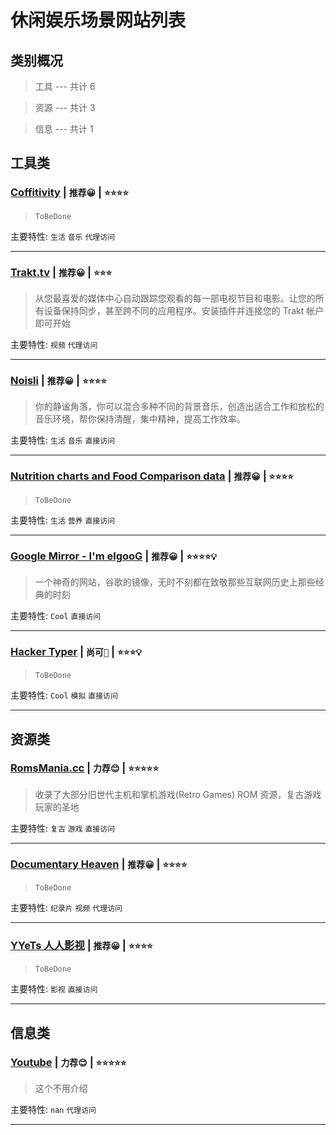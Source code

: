 # 休闲娱乐场景网站列表


## 类别概况

> 工具 --- 共计 6

> 资源 --- 共计 3

> 信息 --- 共计 1


## 工具类



### [Coffitivity](https://coffitivity.com/) | `推荐😀` | `⭐⭐⭐⭐`

> `ToBeDone`

主要特性: `生活`  `音乐`  `代理访问`

---

### [Trakt.tv](https://trakt.tv/) | `推荐😀` | `⭐⭐⭐`

> 从您最喜爱的媒体中心自动跟踪您观看的每一部电视节目和电影。让您的所有设备保持同步，甚至跨不同的应用程序。安装插件并连接您的 Trakt 帐户即可开始

主要特性: `视频`  `代理访问`

---

### [Noisli](https://www.noisli.com/) | `推荐😀` | `⭐⭐⭐⭐`

> 你的静谧角落，你可以混合多种不同的背景音乐，创造出适合工作和放松的音乐环境，帮你保持清醒，集中精神，提高工作效率。

主要特性: `生活`  `音乐`  `直接访问`

---

### [Nutrition charts and Food Comparison data](https://foodstruct.com/) | `推荐😀` | `⭐⭐⭐⭐`

> `ToBeDone`

主要特性: `生活`  `营养`  `直接访问`

---

### [Google Mirror - I'm elgooG](https://elgoog.im/) | `推荐😀` | `⭐⭐⭐⭐💡`

> 一个神奇的网站，谷歌的镜像，无时不刻都在致敬那些互联网历史上那些经典的时刻

主要特性: `Cool`  `直接访问`

---

### [Hacker Typer](https://hackertyper.net/) | `尚可🙂` | `⭐⭐⭐💡`

> `ToBeDone`

主要特性: `Cool`  `模拟`  `直接访问`

---
## 资源类



### [RomsMania.cc](https://romsmania.cc/) | `力荐😊` | `⭐⭐⭐⭐⭐`

> 收录了大部分旧世代主机和掌机游戏(Retro Games) ROM 资源，复古游戏玩家的圣地

主要特性: `复古`  `游戏`  `直接访问`

---

### [Documentary Heaven](https://documentaryheaven.com/) | `推荐😀` | `⭐⭐⭐⭐`

> `ToBeDone`

主要特性: `纪录片`  `视频`  `代理访问`

---

### [YYeTs 人人影视](http://www.rrys2020.com/) | `推荐😀` | `⭐⭐⭐⭐`

> `ToBeDone`

主要特性: `影视`  `直接访问`

---
## 信息类



### [Youtube](https://www.youtube.com) | `力荐😊` | `⭐⭐⭐⭐⭐`

> 这个不用介绍

主要特性: `nan`  `代理访问`

---